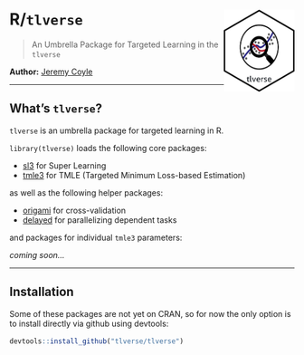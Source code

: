
<!-- README.md is generated from README.Rmd. Please edit that file -->

# R/`tlverse` <img src="./hex/tlverse_sticker.png" align="right" width='125'/>

> An Umbrella Package for Targeted Learning in the `tlverse`

**Author:** [Jeremy Coyle](https:://github.com/jeremyrcoyle)

-----

## What’s `tlverse`?

`tlverse` is an umbrella package for targeted learning in R.

`library(tlverse)` loads the following core packages:

  - [sl3](https://sl3.tlverse.org) for Super Learning
  - [tmle3](https://tmle3.tlverse.org) for TMLE (Targeted Minimum
    Loss-based Estimation)

as well as the following helper packages:

  - [origami](https://origami.tlverse.org) for cross-validation
  - [delayed](https://delayed.tlverse.org) for parallelizing dependent
    tasks

and packages for individual `tmle3` parameters:

*coming soon…*

-----

## Installation

Some of these packages are not yet on CRAN, so for now the only option
is to install directly via github using devtools:

``` r
devtools::install_github("tlverse/tlverse")
```
